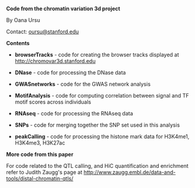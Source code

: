 **Code from the chromatin variation 3d project**

By Oana Ursu

Contact: oursu@stanford.edu

**Contents**

- **browserTracks** - code for creating the browser tracks displayed at http://chromovar3d.stanford.edu

- **DNase** - code for processing the DNase data

- **GWASnetworks** - code for the GWAS network analysis 

- **MotifAnalysis** - code for computing correlation between signal and TF motif scores across individuals

- **RNAseq** - code for processing the RNAseq data

- **SNPs** - code for merging together the SNP set used in this analysis

- **peakCalling** - code for processing the histone mark data for H3K4me1, H3K4me3, H3K27ac

**More code from this paper**

For code related to the QTL calling, and HiC quantification and enrichment refer to Judith Zaugg's page at http://www.zaugg.embl.de/data-and-tools/distal-chromatin-qtls/
